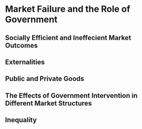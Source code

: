 # Market Failure and the Role of Government

## Socially Efficient and Ineffecient Market Outcomes

## Externalities

## Public and Private Goods

## The Effects of Government Intervention in Different Market Structures

## Inequality

